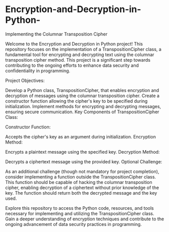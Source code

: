 # Encryption-and-Decryption-in-Python-

Implementing the Columnar Transposition Cipher

Welcome to the Encryption and Decryption in Python project! This repository focuses on the implementation of a TranspositionCipher class, a fundamental tool for encrypting and decrypting text using the columnar transposition cipher method. This project is a significant step towards contributing to the ongoing efforts to enhance data security and confidentiality in programming.

Project Objectives:

Develop a Python class, TranspositionCipher, that enables encryption and decryption of messages using the columnar transposition cipher.
Create a constructor function allowing the cipher's key to be specified during initialization.
Implement methods for encrypting and decrypting messages, ensuring secure communication.
Key Components of TranspositionCipher Class:

Constructor Function:

Accepts the cipher's key as an argument during initialization.
Encryption Method:

Encrypts a plaintext message using the specified key.
Decryption Method:

Decrypts a ciphertext message using the provided key.
Optional Challenge:

As an additional challenge (though not mandatory for project completion), consider implementing a function outside the TranspositionCipher class. This function should be capable of hacking the columnar transposition cipher, enabling decryption of a ciphertext without prior knowledge of the key. The function should return both the decrypted message and the key used.

Explore this repository to access the Python code, resources, and tools necessary for implementing and utilizing the TranspositionCipher class. Gain a deeper understanding of encryption techniques and contribute to the ongoing advancement of data security practices in programming.
